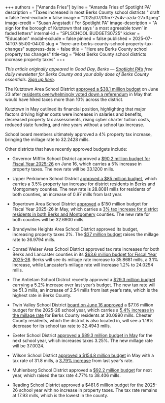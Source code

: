 +++
authors = ["Amanda Fries"]
byline = "Amanda Fries of Spotlight PA"
description = "Taxes increased in most Berks County school districts "
draft = false
feed-exclude = false
image = "2025/07/01m7-2v4v-azda-27x3.jpeg"
image-credit = "Susan Angstadt / For Spotlight PA"
image-description = "A sign for the borough of Kutztown that says ‘ a most agreeable town’ in faded letters"
internal-id = "SPLSCHOOL BUDGETS0725"
kicker = "Education"
modal-exclude = false
pinned = false
published = 2025-07-14T07:55:00-04:00
slug = "here-are-berks-county-school-property-tax-changes"
suppress-date = false
title = "Here are Berks County school property tax changes"
title-tag = "Most Berks County school districts increase property taxes"
+++

<em>This article originally appeared in Good Day, Berks — </em><a href="https://www.spotlightpa.org/"><em>Spotlight PA’s</em></a><em> free daily newsletter for Berks County and your daily dose of Berks County essentials. </em><a href="https://www.spotlightpa.org/newsletters/gooddayberks/"><em>Sign up here</em></a><em>.</em>

The Kutztown Area School District <a href="https://resources.finalsite.net/images/v1750854454/kasdorg/nvf2llgd2b7jzqkwb39c/FinalBudget2025-26.pdf">approved a $38.1 million budget</a> on June 23 after <a href="https://www.wfmz.com/news/area/berks/voters-in-kutztown-area-school-district-overwhelmingly-reject-more-than-10-property-tax-hike/article_59572cea-95d3-4d82-b547-394d8834a5fb.html">residents overwhelmingly voted down a referendum</a> in May that would have hiked taxes more than 10% across the district.

Kutztown in May outlined its financial position, highlighting that major factors driving higher costs were increases in salaries and benefits, decreased property tax assessments, rising cyber charter tuition costs, reduced state funding, and nine years without a school tax increase.

School board members ultimately approved a 4% property tax increase, bringing the millage rate to 32.2428 mills.

Other districts that have recently approved budgets include:

- Governor Mifflin School District approved a <a href="https://resources.finalsite.net/images/v1750186995/governormifflinsdorg/yd90lyk3szmzlgbkmzrm/2025-2026FinalBudget.pdf">$90.2 million budget for Fiscal Year 2025-26</a> on June 16, which carries a 5% increase in property taxes. The new rate will be 33.1200 mills.

- Upper Perkiomen School District <a href="https://drive.google.com/file/d/1nvG5Em2kQx4U3HDmJ0IIqiOzFpgIwbfq/view">approved a $85 million budget</a>, which carries a 3.5% property tax increase for district residents in Berks and Montgomery counties. The new rate is 28.8081 mills for residents of both counties, an increase of 0.97 mills from last year.

- Boyertown Area School District <a href="https://www.youtube.com/watch?v=pUoz86RdZks">approved</a> a $150 million budget for Fiscal Year 2025-26 in May, which carries a <a href="https://www.boyertownasd.org/cms/lib/PA01916192/Centricity/Domain/403/1%202025-2026%20Final%20General%20fund%20Budget%20approved%205.27.25.pdf">3% tax increase for district residents in both Berks and Montgomery</a> counties. The new rate for both counties will be 32.6900 mills.

- Brandywine Heights Area School District approved its budget, increasing property taxes 2%. The <a href="https://core-docs.s3.us-east-1.amazonaws.com/documents/asset/uploaded_file/2091/BHASD/5749722/2025-26_GFBPackage_-_FINAL_-_06.09.2025.pdf">$37 million budget</a> raises the millage rate to 36.9794 mills.

- Conrad Weiser Area School District approved tax rate increases for both Berks and Lancaster counties in its <a href="https://core-docs.s3.us-east-1.amazonaws.com/documents/asset/uploaded_file/2941/CWASD/5651295/2025.05.14_Proposed_Final_GFB_Package.pdf">$63.6 million budget for Fiscal Year 2025-26</a>. Berks will see its millage rate increase to 35.8681 mills, a 3.1% increase, while Lancaster’s millage rate will increase 1.2% to 24.0254 mills.

- The Antietam School District recently approved a <a href="https://www.antietamsd.org/cms/lib/PA01001939/Centricity/domain/48/agendas_minutes/2024%20-%202025/2025.06.16WorkshopAgenda.pdf">$29.3 million budget</a> carrying a 5.2% increase over last year’s budget. The new tax rate will be 51.3 mills, an increase of 2.54 mills from last year’s rate, which is the highest rate in Berks County.

- Twin Valley School District <a href="https://www.youtube.com/live/_ktS1dMFzqA">board on June 16 approved</a> a $77.6 million budget for the 2025-26 school year, which carries a <a href="https://core-docs.s3.us-east-1.amazonaws.com/documents/asset/uploaded_file/4627/TVS/5776653/BOARD_AGENDA_06_16_25_-_REVISED.pdf">5.4% increase in the millage rate</a> for Berks County residents at 30.0990 mills. Chester County residents, which the district is also located in, will see a 1.18% decrease for its school tax rate to 32.4943 mills.

- Exeter School District <a href="https://exetersd.org/25-26-budget/">approved a $89.3 million budget in May</a> for the next school year, which increases taxes 3.25%. The new millage rate will be 37.0024.

- Wilson School District <a href="https://www.wilsonsd.org/administration/business-office/">approved a $154.8 million budget</a> in May with a tax rate of 31.8 mills, a <a href="https://www.wilsonsd.org/wp-content/uploads/2025/06/2025-26-Final-Budget-Document-06.17.25.pdf">3.79% increase</a> from last year’s rate.

- Muhlenberg School District approved a <a href="https://go.boarddocs.com/pa/muhl/Board.nsf/files/DHDPJ76258AD/$file/ADOPT%20FINAL%20BUDGET%2025-26%20SY.pdf">$92.2 million budget</a> for next year, which raised the tax rate 4.77% to 38.406 mills.

- Reading School District approved a $481.6 million budget for the 2025-26 school year with no increase in property taxes. The tax rate remains at 17.93 mills, which is the lowest in the county.

